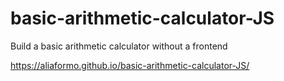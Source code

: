 # basic-arithmetic-calculator-JS
Build a basic arithmetic calculator without a frontend

https://aliaformo.github.io/basic-arithmetic-calculator-JS/
